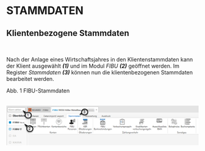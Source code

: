 # STAMMDATEN

## Klientenbezogene Stammdaten

&nbsp;

Nach der Anlage eines Wirtschaftsjahres in den Klientenstammdaten kann der Klient ausgewählt ***(1)*** und im Modul *FIBU **(2)*** geöffnet werden. Im Register *Stammdaten* ***(3)*** können nun die klientenbezogenen Stammdaten bearbeitet werden.

Abb. 1 FIBU-Stammdaten

&nbsp;![Image](<../lib/NeuesElement203.png>)

